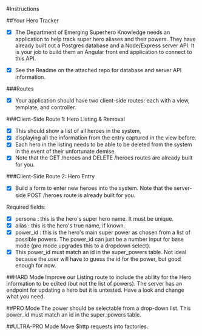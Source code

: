 #Instructions

##Your Hero Tracker
- [x] The Department of Emerging Superhero Knowledge needs an application to help track super hero aliases and their powers. They have already built out a Postgres database and a Node/Express server API. It is your job to build them an Angular front end application to connect to this API.

- [x] See the Readme on the attached repo for database and server API information.

###Routes
- [x] Your application should have two client-side routes: each with a view, template, and controller.

###Client-Side Route 1: Hero Listing & Removal

- [x] This should show a list of all heroes in the system,
- [x] displaying all the information from the entry captured in the view before.
- [x] Each hero in the listing needs to be able to be deleted from the system in the event of their unfortunate demise.
- [x] Note that the GET /heroes and DELETE /heroes routes are already built for you.

###Client-Side Route 2: Hero Entry

- [x] Build a form to enter new heroes into the system. Note that the server-side POST /heroes route is already built for you.

Required fields:

- [x] persona : this is the hero's super hero name. It must be unique.
- [x] alias : this is the hero's true name, if known.
- [x] power_id : this is the hero's main super power as chosen from a list of possible powers. The power_id can just be a number input for base mode (pro mode upgrades this to a dropdown select).
- [x] This power_id must match an id in the super_powers table. Not ideal because the user will have to guess the id for the power, but good enough for now.

##HARD Mode
Improve our Listing route to include the ability for the Hero information to be edited (but not the list of powers). The server has an endpoint for updating a hero but it is untested. Have a look and change what you need.

##PRO Mode
The power should be selectable from a drop-down list. This power_id must match an id in the super_powers table.

##ULTRA-PRO Mode
Move $http requests into factories.
